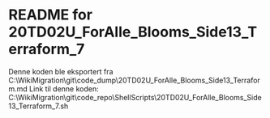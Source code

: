 # README for 20TD02U_ForAlle_Blooms_Side13_Terraform_7
Denne koden ble eksportert fra C:\WikiMigration\git\code_dump\20TD02U_ForAlle_Blooms_Side13_Terraform.md
Link til denne koden: C:\WikiMigration\git\code_repo\ShellScripts\20TD02U_ForAlle_Blooms_Side13_Terraform_7.sh
